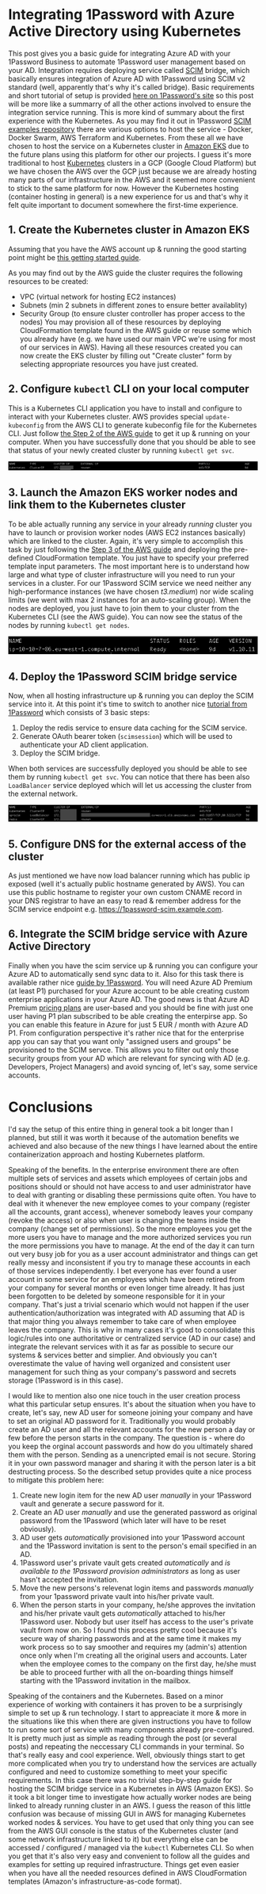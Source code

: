 # Integrating 1Password with Azure Active Directory using Kubernetes

This post gives you a basic guide for integrating Azure AD with your 1Password Business to automate 1Password user management based on your AD. Integration requires deploying service called [SCIM](http://www.simplecloud.info) bridge, which basically ensures integration of Azure AD with 1Password using SCIM v2 standard (well, apparently that's why it's called bridge). Basic requirements and short tutorial of setup is provided [here on 1Password's site](https://support.1password.com/scim-azure-ad/) so this post will be more like a summarry of all the other actions involved to ensure the integration service running. This is more kind of summary about the first experience with the Kubernetes.
As you may find it out in 1Password [SCIM examples repository](https://github.com/1Password/scim-examples/) there are various options to host the service - Docker, Docker Swarm, AWS Terraform and Kubernetes. From these all we have chosen to host the service on a Kubernetes cluster in [Amazon EKS](https://aws.amazon.com/eks/) due to the future plans using this platform for other our projects. I guess it's more traditional to host [Kubernetes](https://kubernetes.io/docs/concepts/overview/what-is-kubernetes/) clusters in a GCP (Google Cloud Platform) but we have chosen the AWS over the GCP just because we are already hosting many parts of our infrastructure in the AWS and it seemed more convenient to stick to the same platform for now. However the Kubernetes hosting (container hosting in general) is a new experience for us and that's why it felt quite important to document somewhere the first-time experience.

## 1. Create the Kubernetes cluster in Amazon EKS

Assuming that you have the AWS account up & running the good starting point might be [this getting started guide](https://docs.aws.amazon.com/eks/latest/userguide/getting-started.html). 

As you may find out by the AWS guide the cluster requires the following resources to be created:
- VPC (virtual network for hosting EC2 instances)
- Subnets (min 2 subnets in different zones to ensure better availablity)
- Security Group (to ensure cluster controller has proper access to the nodes)
You may provision all of these resources by deploying CloudFormation template found in the AWS guide or reuse some which you already have (e.g. we have used our main VPC we're using for most of our services in AWS). Having all these resources created you can now create the EKS cluster by filling out "Create cluster" form by selecting appropriate resources you have just created.

## 2. Configure `kubectl` CLI on your local computer

This is a Kubernetes CLI application you have to install and configure to interact with your Kubernetes cluster. AWS provides special `update-kubeconfig` from the AWS CLI to generate kubeconfig file for the Kubernetes CLI. Just follow [the Step 2 of the AWS guide](https://docs.aws.amazon.com/eks/latest/userguide/getting-started.html#eks-configure-kubectl) to get it up & running on your computer. When you have successfully done that you should be able to see that status of your newly created cluster by running `kubectl get svc`.

![Kubernetes cluster service](Media/KubectlServicesCluster.png)


## 3. Launch the Amazon EKS worker nodes and link them to the Kubernetes cluster

To be able actually running any service in your already *running* cluster you have to launch or provision worker nodes (AWS EC2 instances basically) which are linked to the cluster. Again, it's very simple to accomplish this task by just following the [Step 3 of the AWS guide](https://docs.aws.amazon.com/eks/latest/userguide/getting-started.html#eks-launch-workers) and deploying the pre-defined CloudFormation template. You just have to specify your preferred template input parameters. The most important here is to understand how large and what type of cluster infrastructure will you need to run your services in a cluster. For our 1Password SCIM service we need neither any high-performance instances (we have chosen *t3.medium*) nor wide scaling limits (we went with max 2 instances for an auto-scaling group). When the nodes are deployed, you just have to join them to your cluster from the Kubernetes CLI (see the AWS guide). You can now see the status of the nodes by running `kubectl get nodes`.

![Kubernetes nodes](Media/KubectlNodes.png)

## 4. Deploy the 1Password SCIM bridge service

Now, when all hosting infrastructure up & running you can deploy the SCIM service into it. At this point it's time to switch to another nice [tutorial from 1Password](https://github.com/1Password/scim-examples/tree/master/kubernetes) which consists of 3 basic steps:
1. Deploy the redis service to ensure data caching for the SCIM service.
2. Generate OAuth bearer token (`scimsession`) which will be used to authenticate your AD client application.
3. Deploy the SCIM bridge.

When both services are successfully deployed you should be able to see them by running `kubectl get svc`. You can notice that there has been also `LoadBalancer` service deployed which will let us accessing the cluster from the external network.

![Kubernetes services SCIM](Media/KubectlServicesScim.png)

## 5. Configure DNS for the external access of the cluster

As just mentioned we have now load balancer running which has public ip exposed (well it's actually public hostname generated by AWS). You can use this public hostname to register your own custom CNAME record in your DNS registrar to have an easy to read & remember address for the SCIM service endpoint e.g. https://1password-scim.example.com.

## 6. Integrate the SCIM bridge service with Azure Active Directory

Finally when you have the scim service up & running you can configure your Azure AD to automatically send sync data to it. Also for this task there is available rather nice [guide by 1Password](https://support.1password.com/scim-azure-ad/). You will need Azure AD Premium (at least P1) purchased for your Azure account to be able creating custom enterprise applications in your Azure AD. The good news is that Azure AD Premium [pricing plans](https://azure.microsoft.com/en-us/pricing/details/active-directory/) are user-based and you should be fine with just one user having P1 plan subscribed to be able creating the enterpirse app. So you can enable this feature in Azure for just 5 EUR / month with Azure AD P1.
From configuration perspective it's rather nice that for the enterprise app you can say that you want only "assigned users and groups" be provisioned to the SCIM servce. This allows you to filter out only those security groups from your AD which are relevant for syncing with AD (e.g. Developers, Project Managers) and avoid syncing of, let's say, some service accounts.

# Conclusions

I'd say the setup of this entire thing in general took a bit longer than I planned, but still it was worth it because of the automation benefits we achieved and also because of the new things I have learned about the entire containerization approach and hosting Kubernetes platform.

Speaking of the benefits. In the enterprise environment there are often multiple sets of services and assets which employees of certain jobs and positions should or should not have access to and user administrator have to deal with granting or disabling these permissions quite often. You have to deal with it whenever the new employee comes to your company (register all the accounts, grant access), whenever somebody leaves your company (revoke the access) or also when user is changing the teams inside the company (change set of permissions). So the more employees you get the more users you have to manage and the more authorized services you run the more permissions you have to manage. At the end of the day it can turn out very busy job for you as a user account administrator and things can get really messy and inconsistent if you try to manage these accounts in each of those services independently. I bet everyone has ever found a user account in some service for an employees which have been retired from your company for several months or even longer time already. It has just been forgotten to be deleted by someone responsible for it in your company. That's just a trivial scenario which would not happen if the user authentication/authorization was integrated with AD assuming that AD is that major thing you always remember to take care of when employee leaves the company. This is why in many cases it's good to consolidate this logic/rules into one authoritative or centralized service (AD in our case) and integrate the relevant services with it as far as possible to secure our systems & services better and simplier. And obviously you can't overestimate the value of having well organized and consistent user management for such thing as your company's password and secrets storage (1Password is in this case).

I would like to mention also one nice touch in the user creation process what this particular setup ensures. It's about the situation when you have to create, let's say, new AD user for someone joining your company and have to set an original AD password for it. Traditionally you would probably create an AD user and all the relevant accounts for the new person a day or few before the person starts in the company. The question is - where do you keep the orginal account passwords and how do you ultimately shared them with the person. Sending as a unencripted email is not secure. Storing it in your own password manager and sharing it with the person later is a bit destructing process. So the described setup provides quite a nice process to mitigate this problem here:
1. Create new login item for the new AD user _manually_ in your 1Password vault and generate a secure password for it.
2. Create an AD user _manually_ and use the generated password as original password from the 1Password (which later will have to be reset obviously).
3. AD user gets _automatically_ provisioned into your 1Password account and the 1Password invitation is sent to the person's email specified in an AD.
4. 1Password user's private vault gets created _automatically_ and _is available to the 1Password provision administrators_ as long as user hasn't accepted the invitation.
5. Move the new persons's relevenat login items and passwords _manually_ from your 1password private vault into his/her private vault.
6. When the person starts in your company, he/she approves the invitation and his/her private vault gets _automatically_ attached to his/her 1Password user. Nobody but user itself has access to the user's private vault from now on.
So I found this process pretty cool because it's secure way of sharing passwords and at the same time it makes my work process so to say smoother and requires my (admin's) attention once only when I'm creating all the original users and accounts. Later when the employee comes to the company on the first day, he/she must be able to proceed further with all the on-boarding things himself starting with the 1Password invitation in the mailbox.

Speaking of the containers and the Kubernetes. Based on a minor experience of working with containers it has proven to be a surprisingly simple to set up & run technology. I start to appreaciate it more & more in the situations like this when there are given instructions you have to follow to run some sort of service with many components already pre-configured. It is pretty much just as simple as reading through the post (or several posts) and repeating the neccessary CLI commands in your terminal. So that's really easy and cool experience. 
Well, obviously things start to get more complicated when you try to understand how the services are actually configured and need to customize something to meet your specific requirements. In this case there was no trivial step-by-step guide for hosting the SCIM bridge service in a Kubernetes in AWS (Amazon EKS). So it took a bit longer time to investigate how actually worker nodes are being linked to already running cluster in an AWS. I guess the reason of this little confusion was because of missing GUI in AWS for managing Kubernetes worked nodes & services. You have to get used that only thing you can see from the AWS GUI console is the status of the Kubernetes cluster (and some network infrastructure linked to it) but everything else can be accessed / configured / managed via the `kubectl` Kubernetes CLI. So when you get that it's also very easy and convenient to follow all the guides and examples for setting up required infrastructure. Things get even easier when you have all the needed resources defined in AWS CloudFormation templates (Amazon's infrastructure-as-code format). 
